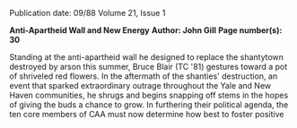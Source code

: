 Publication date: 09/88
Volume 21, Issue 1

**Anti-Apartheid Wall and New Energy**
**Author: John Gill**
**Page number(s): 30**

Standing at the anti-apartheid wall he designed to replace the shantytown destroyed by arson this summer, Bruce Blair (TC '81) gestures toward a pot of shriveled red flowers.  In the aftermath of the shanties' destruction, an event that sparked extraordinary outrage throughout the Yale and New Haven communities, he shrugs and begins snapping off stems in the hopes of giving the buds a chance to grow.  In furthering their political agenda, the ten core members of CAA must now determine how best to foster positive